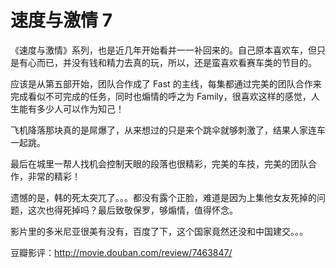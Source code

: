 # 速度与激情 7

《速度与激情》系列，也是近几年开始看并一一补回来的。自己原本喜欢车，但只是有心而已，并没有钱和精力去真的玩，所以，还是蛮喜欢看赛车类的节目的。 

应该是从第五部开始，团队合作成了 Fast 的主线，每集都通过完美的团队合作来完成看似不可完成的任务，同时也煽情的呼之为 Family，很喜欢这样的感觉，人生能有多少人可以作为知己！ 

飞机降落那块真的是屌爆了，从来想过的只是来个跳伞就够刺激了，结果人家连车一起跳。 

最后在城里一帮人找机会控制天眼的段落也很精彩，完美的车技，完美的团队合作，非常的精彩！ 

遗憾的是，韩的死太突兀了。。。都没有露个正脸，难道是因为上集他女友死掉的问题，这次也得死掉吗？最后致敬保罗，够煽情，值得怀念。 

影片里的多米尼亚很美有没有，百度了下，这个国家竟然还没和中国建交。。。

豆瓣影评：<http://movie.douban.com/review/7463847/>

